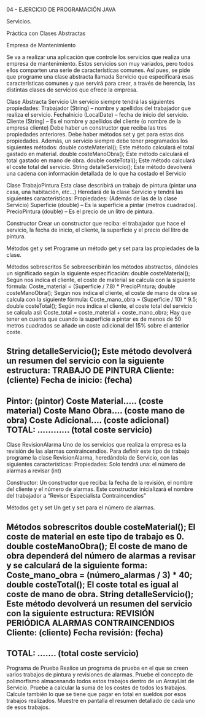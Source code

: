 04 - EJERCICIO DE PROGRAMACIÓN JAVA

Servicios.

Práctica con Clases Abstractas

Empresa de Mantenimiento

Se va a realizar una aplicación que controle los servicios que realiza una
empresa de mantenimiento. Estos servicios son muy variados, pero todos
ellos comparten una serie de características comunes.
Así pues, se pide que programe una clase abstracta llamada Servicio que
especificará esas características comunes y que servirá para crear, a través
de herencia, las distintas clases de servicios que ofrece la empresa.

Clase Abstracta Servicio
Un servicio siempre tendrá las siguientes propiedades:
Trabajador (String) – nombre y apellidos del trabajador que realiza el
servicio.
FechaInicio (LocalDate) – fecha de inicio del servicio.
Cliente (String) – Es el nombre y apellidos del cliente (o nombre de la
empresa cliente)
Debe haber un constructor que reciba las tres propiedades anteriores.
Debe haber métodos set y get para estas dos propiedades.
Además, un servicio siempre debe tener programados los siguientes
métodos:
double costeMaterial();
Este método calculará el total gastado en material.
double costeManoObra();
Este método calculará el total gastado en mano de obra.
double costeTotal();
Este método calculará el coste total del servicio.
String detalleServicio();
Este método devolverá una cadena con información detallada de lo que
ha costado el Servicio

Clase TrabajoPintura
Esta clase describirá un trabajo de pintura (pintar una casa, una
habitación, etc…) Heredará de la clase Servicio y tendrá las siguientes
características:
Propiedades:
(Además de las de la clase Servicio)
Superficie (double) – Es la superficie a pintar (metros cuadrados).
PrecioPintura (double) – Es el precio de un litro de pintura.

Constructor
Crear un constructor que reciba: el trabajador que hace el servicio, la
fecha de inicio, el cliente, la superficie y el precio del litro de pintura.

Métodos get y set
Programe un método get y set para las propiedades de la clase.

Métodos sobrescritos
Se sobreescribirán los métodos abstractos, dándoles un significado según
la siguiente especificación:
double costeMaterial();
Según nos indica el cliente, el coste de material se calcula con la siguiente
fórmula:
Coste_material = (Superficie / 7.8) * PrecioPintura;
double costeManoObra();
Según nos indica el cliente, el coste de mano de obra se calcula con la
siguiente fórmula:
Coste_mano_obra = (Superficie / 10) * 9.5;
double costeTotal();
Según nos indica el cliente, el coste total del servicio se calcula así:
Coste_total = coste_material + coste_mano_obra;
Hay que tener en cuenta que cuando la superficie a pintar es de menos de
50 metros cuadrados se añade un coste adicional del 15% sobre el
anterior coste.

String detalleServicio();
Este método devolverá un resumen del servicio con la siguiente
estructura:
TRABAJO DE PINTURA
Cliente: (cliente)
Fecha de inicio: (fecha)
----------------------------------------
Pintor: (pintor)
Coste Material..... (coste material)
Coste Mano Obra.... (coste mano de obra)
Coste Adicional.... (coste adicional)
TOTAL: ............ (total coste servicio)
--------------------------------------

Clase RevisionAlarma
Uno de los servicios que realiza la empresa es la revisión de las alarmas
contraincendios. Para definir este tipo de trabajo programe la clase
RevisionAlarma, heredándola de Servicio, con las siguientes
características:
Propiedades:
Solo tendrá una: el número de alarmas a revisar (int)

Constructor:
Un constructor que reciba: la fecha de la revisión, el nombre del cliente y
el número de alarmas. Este constructor inicializará el nombre del
trabajador a “Revisor Especialista Contraincendios”

Métodos get y set
Un get y set para el número de alarmas.

Métodos sobrescritos
double costeMaterial();
El coste de material en este tipo de trabajo es 0.
double costeManoObra();
El coste de mano de obra dependerá del número de alarmas a revisar y se
calculará de la siguiente forma:
Coste_mano_obra = (número_alarmas / 3) * 40;
double costeTotal();
El coste total es igual al coste de mano de obra.
String detalleServicio();
Este método devolverá un resumen del servicio con la siguiente
estructura:
REVISIÓN PERIÓDICA ALARMAS CONTRAINCENDIOS
Cliente: (cliente)
Fecha revisión: (fecha)
----------------------------------------
TOTAL: ....... (total coste servicio)
--------------------------------------

Programa de Prueba
Realice un programa de prueba en el que se creen varios trabajos de
pintura y revisiones de alarmas.
Pruebe el concepto de polimorfismo almacenando todos estos trabajos
dentro de un ArrayList de Servicio. Pruebe a calcular la suma de los costes
de todos los trabajos. Calcule también lo que se tiene que pagar en total
en sueldos por esos trabajos realizados.
Muestre en pantalla el resumen detallado de cada uno de esos trabajos.
